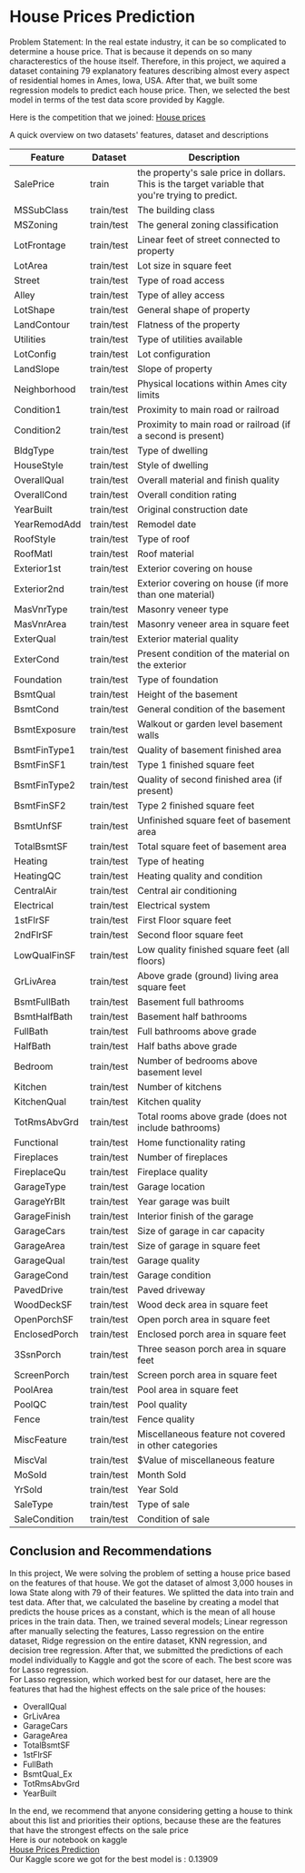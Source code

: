 # House Prices Prediction <br>

Problem Statement: In the real estate industry, it can be so complicated to determine a house price. That is because it depends on so many characterestics of the house itself. Therefore, in this project, we aquired a dataset containing 79 explanatory features describing almost every aspect of residential homes in Ames, Iowa, USA. After that, we built some regression models to predict each house price. Then, we selected the best model in terms of the test data score provided by Kaggle.

Here is the competition that we joined:
[House prices](https://www.kaggle.com/c/house-prices-advanced-regression-techniques)

A quick overview on two datasets' features, dataset and descriptions<br>

|Feature | Dataset | Description |
|---|---|---|
SalePrice |train|the property's sale price in dollars. This is the target variable that you're trying to predict.
MSSubClass|train/test| The building class
MSZoning|train/test|The general zoning classification
LotFrontage|train/test| Linear feet of street connected to property
LotArea|train/test|Lot size in square feet
Street|train/test| Type of road access
Alley|train/test| Type of alley access
LotShape|train/test| General shape of property
LandContour|train/test| Flatness of the property
Utilities|train/test| Type of utilities available
LotConfig|train/test|Lot configuration
LandSlope|train/test| Slope of property
Neighborhood|train/test| Physical locations within Ames city limits
Condition1|train/test| Proximity to main road or railroad
Condition2|train/test| Proximity to main road or railroad (if a second is present)
BldgType|train/test|Type of dwelling
HouseStyle|train/test| Style of dwelling
OverallQual|train/test| Overall material and finish quality
OverallCond|train/test|Overall condition rating
YearBuilt|train/test|Original construction date
YearRemodAdd|train/test|Remodel date
RoofStyle|train/test| Type of roof
RoofMatl|train/test| Roof material
Exterior1st|train/test| Exterior covering on house
Exterior2nd|train/test| Exterior covering on house (if more than one material)
MasVnrType|train/test| Masonry veneer type
MasVnrArea|train/test| Masonry veneer area in square feet
ExterQual|train/test| Exterior material quality
ExterCond|train/test| Present condition of the material on the exterior
Foundation|train/test|Type of foundation
BsmtQual|train/test| Height of the basement
BsmtCond|train/test|General condition of the basement
BsmtExposure|train/test|Walkout or garden level basement walls
BsmtFinType1|train/test| Quality of basement finished area
BsmtFinSF1|train/test| Type 1 finished square feet
BsmtFinType2|train/test| Quality of second finished area (if present)
BsmtFinSF2|train/test| Type 2 finished square feet
BsmtUnfSF|train/test|Unfinished square feet of basement area
TotalBsmtSF|train/test| Total square feet of basement area
Heating|train/test| Type of heating
HeatingQC|train/test| Heating quality and condition
CentralAir|train/test| Central air conditioning
Electrical|train/test| Electrical system
1stFlrSF|train/test| First Floor square feet
2ndFlrSF|train/test| Second floor square feet
LowQualFinSF|train/test| Low quality finished square feet (all floors)
GrLivArea|train/test| Above grade (ground) living area square feet
BsmtFullBath|train/test| Basement full bathrooms
BsmtHalfBath|train/test| Basement half bathrooms
FullBath|train/test| Full bathrooms above grade
HalfBath|train/test| Half baths above grade
Bedroom|train/test| Number of bedrooms above basement level
Kitchen|train/test| Number of kitchens
KitchenQual|train/test| Kitchen quality
TotRmsAbvGrd|train/test| Total rooms above grade (does not include bathrooms)
Functional|train/test| Home functionality rating
Fireplaces|train/test| Number of fireplaces
FireplaceQu|train/test| Fireplace quality
GarageType|train/test| Garage location
GarageYrBlt|train/test| Year garage was built
GarageFinish|train/test| Interior finish of the garage
GarageCars|train/test| Size of garage in car capacity
GarageArea|train/test| Size of garage in square feet
GarageQual|train/test| Garage quality
GarageCond|train/test| Garage condition
PavedDrive|train/test| Paved driveway
WoodDeckSF|train/test| Wood deck area in square feet
OpenPorchSF|train/test| Open porch area in square feet
EnclosedPorch|train/test| Enclosed porch area in square feet
3SsnPorch|train/test| Three season porch area in square feet
ScreenPorch|train/test| Screen porch area in square feet
PoolArea|train/test|Pool area in square feet
PoolQC|train/test|Pool quality
Fence|train/test| Fence quality
MiscFeature|train/test| Miscellaneous feature not covered in other categories
MiscVal|train/test| $Value of miscellaneous feature
MoSold|train/test| Month Sold
YrSold|train/test| Year Sold
SaleType|train/test| Type of sale
SaleCondition|train/test| Condition of sale


## Conclusion and Recommendations <br>
In this project, We were solving the problem of setting a house price based on the features of that house. We got the dataset of almost 3,000 houses in Iowa State along with 79 of their features. We splitted the data into train and test data. After that, we calculated the baseline by creating a model that predicts the house prices as a constant, which is the mean of all house prices in the train data. Then, we trained several models; Linear regresson after manually selecting the features, Lasso regression on the entire dataset, Ridge regression on the entire dataset, KNN regression, and decision tree regression. After that, we submitted the predictions of each model individually to Kaggle and got the score of each. The best score was for Lasso regression.<br>
For Lasso regression, which worked best for our dataset, here are the features that had the highest effects on the sale price of the houses:<br>
- OverallQual
- GrLivArea
- GarageCars
- GarageArea
- TotalBsmtSF
- 1stFlrSF
- FullBath
- BsmtQual_Ex
- TotRmsAbvGrd
- YearBuilt

In the end, we recommend that anyone considering getting a house to think about this list and priorities their options, because these are the features that have the strongest effects on the sale price <br>
Here is our notebook on kaggle <br>
<a href="https://www.kaggle.com/mzoonalwalmani/project2-part1/edit/run/22752787">House Prices Prediction</a> <br>
Our Kaggle score we got for the best model is : 0.13909
